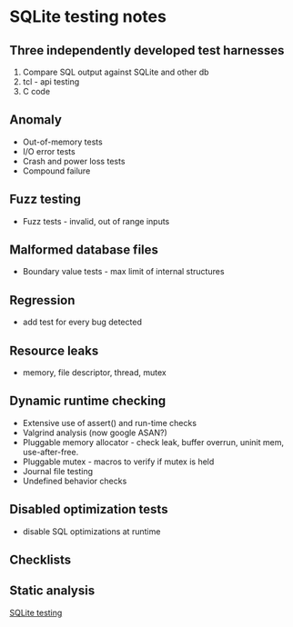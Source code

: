 # SQLite testing notes

## Three independently developed test harnesses 
1. Compare SQL output against SQLite and other db
2. tcl - api testing
3. C code

## Anomaly
* Out-of-memory tests
* I/O error tests
* Crash and power loss tests
* Compound failure

## Fuzz testing
* Fuzz tests - invalid, out of range inputs

## Malformed database files
* Boundary value tests - max limit of internal structures

## Regression
* add test for every bug detected

## Resource leaks
* memory, file descriptor, thread, mutex

## Dynamic runtime checking
* Extensive use of assert() and run-time checks
* Valgrind analysis (now google ASAN?)
* Pluggable memory allocator - check leak, buffer overrun, uninit mem, use-after-free.
* Pluggable mutex - macros to verify if mutex is held
* Journal file testing
* Undefined behavior checks

## Disabled optimization tests
* disable SQL optimizations at runtime

## Checklists

## Static analysis

[SQLite testing](https://www.sqlite.org/testing.html)

